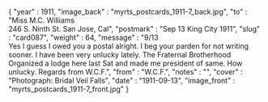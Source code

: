 {
  "year" : 1911,
  "image_back" : "myrts_postcards_1911-7_back.jpg",
  "to" : "Miss M.C. Williams<br> 246 S. Ninth St. San Jose, Cal",
  "postmark" : "Sep 13 King City 1911",
  "slug" : "card087",
  "weight" : 64,
  "message" : "9/13<br>Yes I guess I owed you a postal alright. I beg your parden for not writing sooner. I have been very unlucky lately. The Fraternal Brotherhood Organized a lodge here last Sat and made me president of same. How unlucky. Regards from W.C.F.",
  "from" : "W.C.F.",
  "notes" : "",
  "cover" : "Photograph: Bridal Veil Falls",
  "date" : "1911-09-13",
  "image_front" : "myrts_postcards_1911-7_front.jpg"
}
